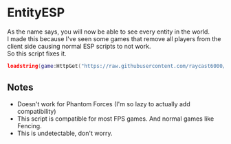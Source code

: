 # EntityESP
As the name says, you will now be able to see every entity in the world. \
I made this because I've seen some games that remove all players from the client side causing normal ESP scripts to not work. \
So this script fixes it.

```lua
loadstring(game:HttpGet("https://raw.githubusercontent.com/raycast6000/EntityESP/main/loader.lua"))()
```
## Notes
- Doesn't work for Phantom Forces (I'm so lazy to actually add compatibility)
- This script is compatible for most FPS games. And normal games like Fencing.
- This is undetectable, don't worry.
